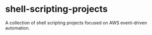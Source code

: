 # shell-scripting-projects
A collection of shell scripting projects focused on AWS event-driven automation.

